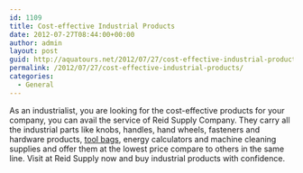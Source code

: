 ```yaml
---
id: 1109
title: Cost-effective Industrial Products
date: 2012-07-27T08:44:00+00:00
author: admin
layout: post
guid: http://aquatours.net/2012/07/27/cost-effective-industrial-products/
permalink: /2012/07/27/cost-effective-industrial-products/
categories:
  - General
---
```

As an industrialist, you are looking for the cost-effective products for your company, you can avail the service of Reid Supply Company. They carry all the industrial parts like knobs, handles, hand wheels, fasteners and hardware products, [tool bags](http://www.reidsupply.com/products/apparel-footwear/tool-bags-belts-aprons/work-belts-accessories/?fl=4294937856), energy calculators and machine cleaning supplies and offer them at the lowest price compare to others in the same line. Visit at Reid Supply now and buy industrial products with confidence.